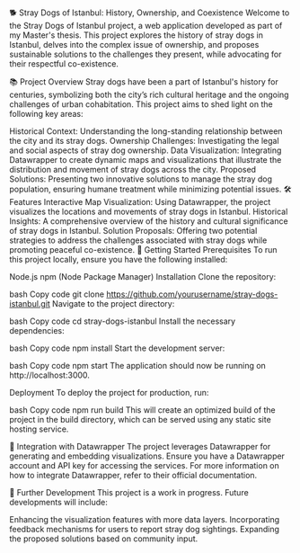 🐕 Stray Dogs of Istanbul: History, Ownership, and Coexistence
Welcome to the Stray Dogs of Istanbul project, a web application developed as part of my Master's thesis. This project explores the history of stray dogs in Istanbul, delves into the complex issue of ownership, and proposes sustainable solutions to the challenges they present, while advocating for their respectful co-existence.

📚 Project Overview
Stray dogs have been a part of Istanbul's history for centuries, symbolizing both the city’s rich cultural heritage and the ongoing challenges of urban cohabitation. This project aims to shed light on the following key areas:

Historical Context: Understanding the long-standing relationship between the city and its stray dogs.
Ownership Challenges: Investigating the legal and social aspects of stray dog ownership.
Data Visualization: Integrating Datawrapper to create dynamic maps and visualizations that illustrate the distribution and movement of stray dogs across the city.
Proposed Solutions: Presenting two innovative solutions to manage the stray dog population, ensuring humane treatment while minimizing potential issues.
🛠 Features
Interactive Map Visualization: Using Datawrapper, the project visualizes the locations and movements of stray dogs in Istanbul.
Historical Insights: A comprehensive overview of the history and cultural significance of stray dogs in Istanbul.
Solution Proposals: Offering two potential strategies to address the challenges associated with stray dogs while promoting peaceful co-existence.
🚀 Getting Started
Prerequisites
To run this project locally, ensure you have the following installed:

Node.js
npm (Node Package Manager)
Installation
Clone the repository:

bash
Copy code
git clone https://github.com/yourusername/stray-dogs-istanbul.git
Navigate to the project directory:

bash
Copy code
cd stray-dogs-istanbul
Install the necessary dependencies:

bash
Copy code
npm install
Start the development server:

bash
Copy code
npm start
The application should now be running on http://localhost:3000.

Deployment
To deploy the project for production, run:

bash
Copy code
npm run build
This will create an optimized build of the project in the build directory, which can be served using any static site hosting service.

🔗 Integration with Datawrapper
The project leverages Datawrapper for generating and embedding visualizations. Ensure you have a Datawrapper account and API key for accessing the services. For more information on how to integrate Datawrapper, refer to their official documentation.

🧠 Further Development
This project is a work in progress. Future developments will include:

Enhancing the visualization features with more data layers.
Incorporating feedback mechanisms for users to report stray dog sightings.
Expanding the proposed solutions based on community input.
